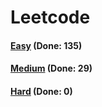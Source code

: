 # Leetcode

<h4><a href="https://github.com/lon-yang/leetcode/blob/master/docs/Easy.md">Easy</a>  (Done: 135)</h4>
<h4><a href="https://github.com/lon-yang/leetcode/blob/master/docs/Medium.md">Medium</a>  (Done: 29)</h4>
<h4><a href="https://github.com/lon-yang/leetcode/blob/master/docs/Hard.md">Hard</a>  (Done: 0)</h4>